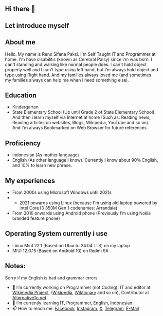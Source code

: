 ## Hi there 👋
## Let introduce myself
## About me
Hello. My name is Reno Sifana Paksi. I'm Self Taught IT and Programmer at home. I'm have disabilitis (known as Cerebral Palsy) since i'm was born. I can't standing and walking like normal people does. I can't hold object properly well and I can't type using left hand, but i'm always hold object and type using Right hand. And my families always loved me (and sometimes my families always can help me when i need something else).
## Education
- Kindergarten
- State Elementary School (Up until Grade 2 of State Elementary School). And then i learn myself via Internet at home (Such as: Reading news, Reading articles on websites, Blogs, Wikipedia, YouTube and so on). And I'm always Bookmarked on Web Browser for future references.
## Proficiency
- Indonesian (As mother language)
- English (As other language I know). Currently I know about 90% English, and 10% to learn new phrase. 
## My experiences
- From 2000s using Microsoft Windows until 2021s
- - 2021 onwards using Linux (because I'm using old laptop powered by Intel Core I3 350M Gen 1 codenames: Arrandale)
- From 2010 onwards using Android phone (Previously I'm using Nokia branded feature phone)
## Operating System currently i use
- Linux Mint 22.1 (Based on Ubuntu 24.04 LTS) on my laptop
- MIUI 12.0.15 (Based on Android 10) on Redmi 9A
## Notes:
Sorry if my English is bad and grammar errors

- 🔭 I’m currently working on Programmer (not Coding), IT and editor at [Wikimedia Project](https://wikimedia.org), ([Wikipedia](https://wikipedia.org), [Wiktionary](https://wiktionary.org) and so on), Contributor at [AlternativeTo.net](https://alternativeto.net)
- 🌱 I’m currently learning IT, Programmer, English, Indonesian
- 📫 How to reach me: [Facebook](https://facebook.com/renosifana), [Instagram](https://instagram.com/renosifana), [X](https://x.com/PaksiReno), [Telegram](https://t.me/Reno_Sifana), [E-Mail](renosifana.paksi@gmail.com)
